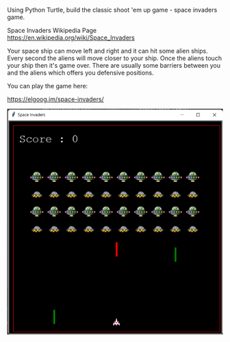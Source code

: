 Using Python Turtle, build the classic shoot 'em up game - space invaders game.

Space Invaders Wikipedia Page https://en.wikipedia.org/wiki/Space_Invaders  

Your space ship can move left and right and it can hit some alien ships. Every second the aliens will move closer to your ship. Once the aliens touch your ship then it's game over. There are usually some barriers between you and the aliens which offers you defensive positions.

You can play the game here:

https://elgoog.im/space-invaders/

![alt text](https://github.com/distareza/Python_SpaceInvaders/raw/master/Screenshot.png)